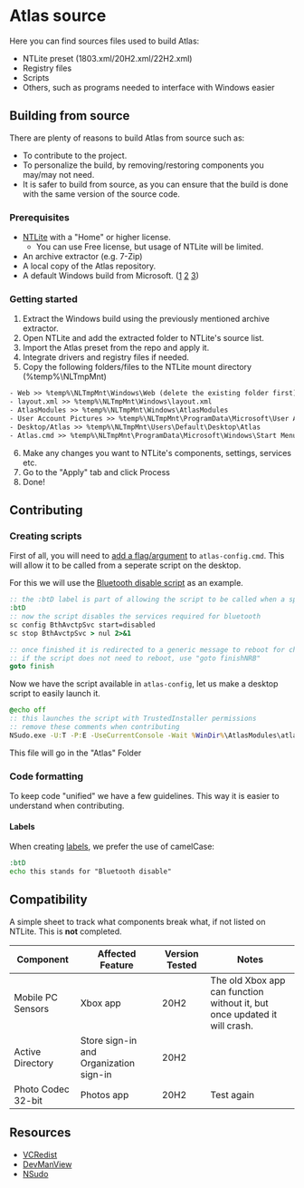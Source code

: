 # Atlas source

Here you can find sources files used to build Atlas:
- NTLite preset (1803.xml/20H2.xml/22H2.xml)
- Registry files
- Scripts
- Others, such as programs needed to interface with Windows easier

## Building from source

There are plenty of reasons to build Atlas from source such as:
- To contribute to the project.
- To personalize the build, by removing/restoring components you may/may not need.
- It is safer to build from source, as you can ensure that the build is done with the same version of the source code.

### Prerequisites

- [NTLite](https://ntlite.com) with a "Home" or higher license. 
  - You can use Free license, but usage of NTLite will be limited.
- An archive extractor (e.g. 7-Zip)
- A local copy of the Atlas repository.
- A default Windows build from Microsoft. ([1](https://github.com/pbatard/Fido/releases) [2](https://www.heidoc.net/joomla/technology-science/microsoft/67-microsoft-windows-iso-download-tool) [3](https://uupdump.net))

### Getting started

1. Extract the Windows build using the previously mentioned archive extractor.
2. Open NTLite and add the extracted folder to NTLite's source list.
3. Import the Atlas preset from the repo and apply it.
4. Integrate drivers and registry files if needed.
5. Copy the following folders/files to the NTLite mount directory (%temp%\NLTmpMnt)
  ```txt
  - Web >> %temp%\NLTmpMnt\Windows\Web (delete the existing folder first)
  - layout.xml >> %temp%\NLTmpMnt\Windows\layout.xml
  - AtlasModules >> %temp%\NLTmpMnt\Windows\AtlasModules
  - User Account Pictures >> %temp%\NLTmpMnt\ProgramData\Microsoft\User Account Pictures (delete the existing folder first!=)
  - Desktop/Atlas >> %temp%\NLTmpMnt\Users\Default\Desktop\Atlas
  - Atlas.cmd >> %temp%\NLTmpMnt\ProgramData\Microsoft\Windows\Start Menu\Programs\Startup\Atlas.cmd
  ```

6. Make any changes you want to NTLite's components, settings, services etc.
7. Go to the "Apply" tab and click Process
8. Done!

## Contributing

### Creating scripts

First of all, you will need to [add a flag/argument](https://github.com/Atlas-OS/Atlas/blob/main/src/AtlasModules/atlas-config.cmd#L69) to `atlas-config.cmd`. This will allow it to be called from a seperate script on the desktop.

For this we will use the [Bluetooth disable script](https://github.com/Atlas-OS/Atlas/blob/main/src/AtlasModules/atlas-config.cmd#L1376) as an example. 

```bat
:: the :btD label is part of allowing the script to be called when a specific flag is used, as mentioned previously
:btD
:: now the script disables the services required for bluetooth
sc config BthAvctpSvc start=disabled
sc stop BthAvctpSvc > nul 2>&1

:: once finished it is redirected to a generic message to reboot for changes, then exits at the end of the file
:: if the script does not need to reboot, use "goto finishNRB"
goto finish
```
Now we have the script available in `atlas-config`, let us make a desktop script to easily launch it.

```bat
@echo off
:: this launches the script with TrustedInstaller permissions
:: remove these comments when contributing
NSudo.exe -U:T -P:E -UseCurrentConsole -Wait %WinDir%\AtlasModules\atlas-config.cmd /btd
```

This file will go in the "Atlas" Folder

### Code formatting

To keep code "unified" we have a few guidelines. This way it is easier to understand when contributing.

#### Labels

When creating [labels](http://elearning.algonquincollege.com/coursemat/viljoed/gis8746/concepts/dosbatch/advanced/labels.htm), we prefer the use of camelCase:

```bat
:btD
echo this stands for "Bluetooth disable"
```

## Compatibility

A simple sheet to track what components break what, if not listed on NTLite. This is **not** completed.

| Component          | Affected Feature                       | Version Tested | Notes                                                                     |
| ------------------ | ------------------------------------   | -------------- | ------------------------------------------------------------------------- |
| Mobile PC Sensors  | Xbox app                               | 20H2           | The old Xbox app can function without it, but once updated it will crash. |
| Active Directory   | Store sign-in and Organization sign-in | 20H2           |                                                                           |
| Photo Codec 32-bit | Photos app                             | 20H2           | Test again                                                                |

## Resources

- [VCRedist](https://github.com/abbodi1406/vcredist)
- [DevManView](https://www.nirsoft.net/utils/device_manager_view.html)
- [NSudo](https://github.com/m2team/NSudo)
